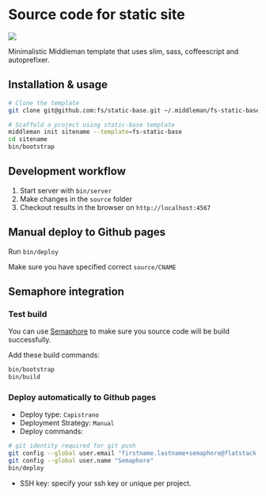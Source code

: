 # Source code for static site

![](https://semaphoreapp.com/api/v1/projects/09043b51-d38e-4bb9-ac3e-385ef0aebaeb/120867/shields_badge.png)

Minimalistic Middleman template that uses slim, sass, coffeescript and autoprefixer.

## Installation & usage

```bash
# Clone the template
git clone git@github.com:fs/static-base.git ~/.middleman/fs-static-base

# Scaffold a project using static-base template
middleman init sitename --template=fs-static-base
cd sitename
bin/bootstrap
```

## Development workflow

1. Start server with `bin/server`
2. Make changes in the `source` folder
3. Checkout results in the browser on `http://localhost:4567`

## Manual deploy to Github pages

Run `bin/deploy`

Make sure you have specified correct `source/CNAME`

## Semaphore integration

### Test build

You can use [Semaphore](https://semaphoreapp.com) to make sure you source code
will be build successfully.

Add these build commands:

```bash
bin/bootstrap
bin/build
```

### Deploy automatically to Github pages

* Deploy type: `Capistrano`
* Deployment Strategy: `Manual`
* Deploy commands:

```bash
# git identity required for git push
git config --global user.email "firstname.lastname+semaphore@flatstack.com"
git config --global user.name "Semaphore"
bin/deploy
```
* SSH key: specify your ssh key or unique per project.
